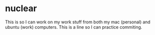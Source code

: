 # nuclear
This is so I can work on my work stuff from both my mac (personal) and ubuntu (work) computers.
This is a line so I can practice commiting.

